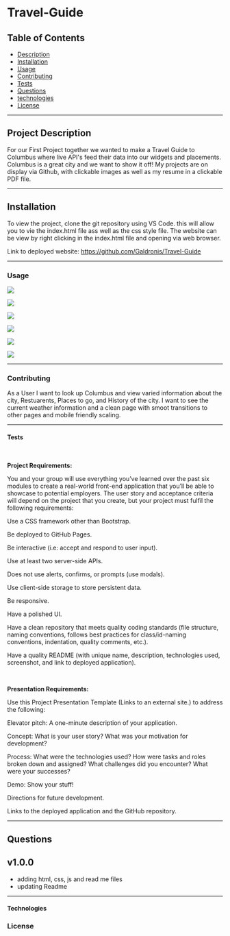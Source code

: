 # Travel-Guide



## Table of Contents 

- [Description](#description)
- [Installation](#installation)
- [Usage](#usage)
- [Contributing](#contributing)
- [Tests](#tests)
- [Questions](#questions)
- [technologies](#technologies)
- [License](#license)

---

## Project Description 

For our First Project together we wanted to make a Travel Guide to Columbus where live API's feed their data into our widgets and placements. Columbus is a great city and we want to show it off! My projects are on display via Github, with clickable images as well as my resume in a clickable PDF file. 

---

## Installation

To view the project, clone the git repository using VS Code. this will allow you to vie the index.html file ass well as the css style file. The website can be view by right clicking in the index.html file and opening via web browser.

Link to deployed website: https://github.com/Galdronis/Travel-Guide

---

### Usage

![](./assets/images/readme%20pic1.png)

![](./assets/images/readme%20pic2.png)

![](./assets/images/readme%20pic3.png)

![](./assets/images/readme%20pic4.png)

![](./assets/images/readme%20pic5.png)

![](./assets/images/readme%20pic6.png)

---

### Contributing

As a User I want to look up Columbus and view varied information about the city, Restuarents, Places to go, and History of the city. I want to see the current weather information and a clean page with smoot transitions to other pages and mobile friendly scaling.

---

#### Tests

<br>  


**Project Requirements:**

You and your group will use everything you’ve learned over the past six modules to create a real-world front-end application that you’ll be able to showcase to potential employers. The user story and acceptance criteria will depend on the project that you create, but your project must fulfil the following requirements:

Use a CSS framework other than Bootstrap.

Be deployed to GitHub Pages.

Be interactive (i.e: accept and respond to user input).

Use at least two server-side APIs.

Does not use alerts, confirms, or prompts (use modals).

Use client-side storage to store persistent data.

Be responsive.

Have a polished UI.

Have a clean repository that meets quality coding standards (file structure, naming conventions, follows best practices for class/id-naming conventions, indentation, quality comments, etc.).

Have a quality README (with unique name, description, technologies used, screenshot, and link to deployed application).

<br>  

**Presentation Requirements:**

Use this Project Presentation Template (Links to an external site.) to address the following:

Elevator pitch: A one-minute description of your application.

Concept: What is your user story? What was your motivation for development?

Process: What were the technologies used? How were tasks and roles broken down and assigned? What challenges did you encounter? What were your successes?

Demo: Show your stuff!

Directions for future development.

Links to the deployed application and the GitHub repository.

---


## Questions
## v1.0.0

- adding html, css, js and read me files
- updating Readme


---

#### Technologies



### License
